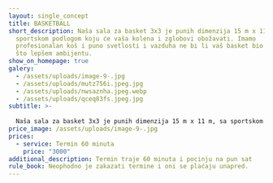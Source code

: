 ```yaml
---
layout: single_concept
title: BASKETBALL
short_description: Naša sala za basket 3x3 je punih dimenzija 15 m x 11 m, sa
  sportskom podlogom koju će vaša kolena i zglobovi obožavati. Imamo
  profesionalan koš i puno svetlosti i vazduha ne bi li vaš basket bio odigran u
  što lepšem ambijentu.
show_on_homepage: true
galery:
  - /assets/uploads/image-9-.jpg
  - /assets/uploads/mutz756i.jpeg.jpg
  - /assets/uploads/nwsaznha.jpeg.webp
  - /assets/uploads/qceq83fs.jpeg.jpg
subtitle: >-
  
  Naša sala za basket 3x3 je punih dimenzija 15 m x 11 m, sa sportskom podlogom koju će vaša kolena i zglobovi obožavati. Imamo profesionalan koš i puno svetlosti i vazduha ne bi li vaš basket bio odigran u što lepšem ambijentu.
price_image: /assets/uploads/image-9-.jpg
prices:
  - service: Termin 60 minuta
    price: "3000"
additional_description: Termin traje 60 minuta i pocinju na pun sat
rule_book: Neophodno je zakazati termine i oni se plaćaju unapred.
---
```

